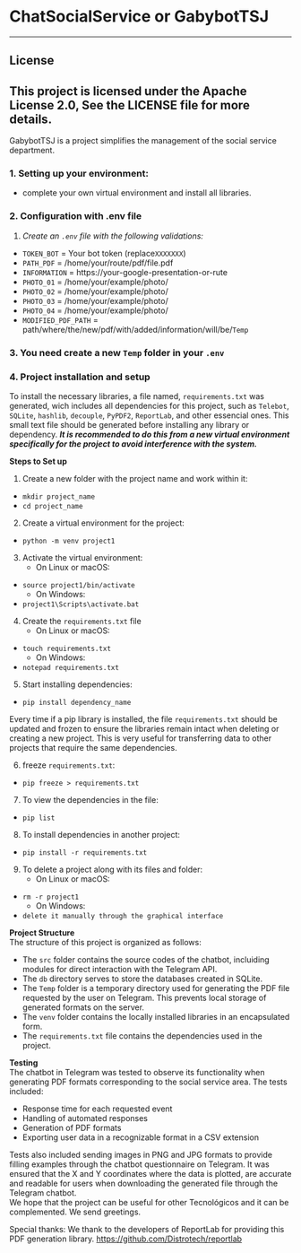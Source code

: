 # ChatSocialService or GabybotTSJ
-----------------------------
## License
This project is licensed under the Apache License 2.0, See the LICENSE file for more details.
-----------------------------
GabybotTSJ is a project simplifies the management of the social service department. 

### 1. **Setting up your environment:**
- complete your own virtual environment and install all libraries.

### 2. **Configuration with .env file**
1. *Create an `.env` file with the following validations:*
 - `TOKEN_BOT` = Your bot token (replace`XXXXXXX`)
 - `PATH_PDF` = /home/your/route/pdf/file.pdf
 - `INFORMATION` = https://your-google-presentation-or-rute
 - `PHOTO_01` = /home/your/example/photo/
 - `PHOTO_02` = /home/your/example/photo/
 - `PHOTO_03` = /home/your/example/photo/
 - `PHOTO_04` = /home/your/example/photo/
 - `MODIFIED_PDF_PATH` = path/where/the/new/pdf/with/added/information/will/be/`Temp`

### 3. **You need create a new `Temp` folder in your `.env`**

### 4. **Project installation and setup**
To install the necessary libraries, a file named, `requirements.txt` was generated, wich includes all dependencies for this project, such as `Telebot`, 
`SQLite`, `hashlib`, `decouple`, `PyPDF2`, `ReportLab`, and other essencial ones. This small text file should be generated before installing any library or dependency.
***It is recommended to do this from a new virtual environment specifically for the project to avoid interference with the system.***
  
**Steps to Set up**
1. Create a new folder with the project name and work within it:  
 - `mkdir project_name`  
 - `cd project_name`  
2. Create a virtual environment for the project:  
 - `python -m venv project1`  
3. Activate the virtual environment:  
    * On Linux or macOS:  
 - `source project1/bin/activate`  
    * On Windows:  
 - `project1\Scripts\activate.bat`  
4. Create the `requirements.txt` file  
    * On Linux or macOS:  
 - `touch requirements.txt`  
    * On Windows:  
 - `notepad requirements.txt`  
5. Start installing dependencies:  
 - `pip install dependency_name`  
  
Every time if a pip library is installed, the file `requirements.txt` should be updated and frozen to ensure the libraries remain intact when deleting or creating a new project.
This is very useful for transferring data to other projects that require the same dependencies.
  
6. freeze `requirements.txt`:  
 - `pip freeze > requirements.txt`  
7. To view the dependencies in the file:  
 - `pip list`  
8. To install dependencies in another project:  
 - `pip install -r requirements.txt`  
9. To delete a project along with its files and folder:  
    * On Linux or macOS:  
 - `rm -r project1`  
    * On Windows:  
 - `delete it manually through the graphical interface`  
  
**Project Structure**  
The structure of this project is organized as follows:  
 - The `src` folder contains the source codes of the chatbot, incluiding modules for direct interaction with the Telegram API.  
 - The `db` directory serves to store the databases created in SQLite.  
 - The `Temp` folder is a temporary directory used for generating the PDF file requested by the user on Telegram. This prevents local storage of generated formats on the server.  
 - The `venv` folder contains the locally installed libraries in an encapsulated form.  
 - The `requirements.txt` file contains the dependencies used in the project.  
  
**Testing**  
The chatbot in Telegram was tested to observe its functionality when generating PDF formats corresponding to the social service area. The tests included:  
 - Response time for each requested event
 - Handling of automated responses
 - Generation of PDF formats
 - Exporting user data in a recognizable format in a CSV extension  
  
Tests also included sending images in PNG and JPG formats to provide filling examples through the chatbot questionnaire on Telegram. It was ensured that the X and Y 
coordinates where the data is plotted, are accurate and readable for users when downloading the generated file through the Telegram chatbot.  
We hope that the project can be useful for other Tecnológicos and it can be complemented. We send greetings.





Special thanks:
We thank to the developers of ReportLab for providing this PDF generation library.
https://github.com/Distrotech/reportlab

